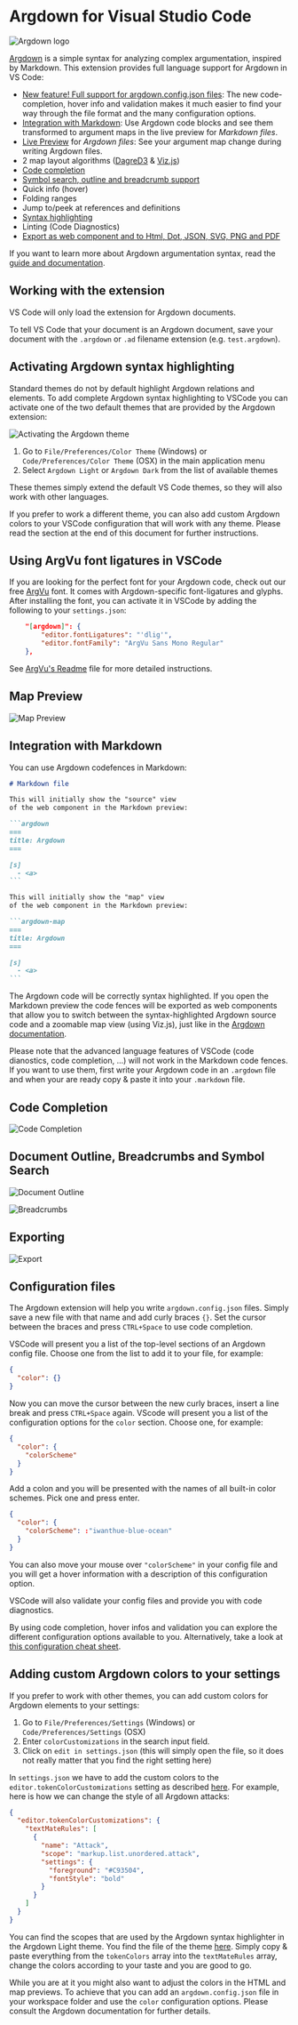# Argdown for Visual Studio Code

![Argdown logo](https://raw.githubusercontent.com/christianvoigt/argdown/HEAD/packages/argdown-vscode/media/argdown-arrow.png)

[Argdown](https://argdown.org) is a simple syntax for analyzing complex argumentation, inspired by Markdown. This extension provides full language support for Argdown in VS Code:

- [New feature! Full support for argdown.config.json files](#configuration-files): The new code-completion, hover info and validation makes it much easier to find your way through the file format and the many configuration options.
- [Integration with Markdown](#integration-with-markdown): Use Argdown code blocks and see them transformed to argument maps in the live preview for _Markdown files_.
- [Live Preview](#map-preview) for _Argdown files_: See your argument map change during writing Argdown files.
- 2 map layout algorithms ([DagreD3](https://github.com/dagrejs/dagre-d3) & [Viz.js](https://github.com/mdaines/viz.js/))
- [Code completion](#code-completion)
- [Symbol search, outline and breadcrumb support](#document-outline-breadcrumbs-and-symbol-search)
- Quick info (hover)
- Folding ranges
- Jump to/peek at references and definitions
- [Syntax highlighting](#activating-the-argdown-theme)
- Linting (Code Diagnostics)
- [Export as web component and to Html, Dot, JSON, SVG, PNG and PDF](#exporting)

If you want to learn more about Argdown argumentation syntax, read the [guide and documentation](https://argdown.org).

## Working with the extension

VS Code will only load the extension for Argdown documents.

To tell VS Code that your document is an Argdown document, save your document with the `.argdown` or `.ad` filename extension (e.g. `test.argdown`).

## Activating Argdown syntax highlighting

Standard themes do not by default highlight Argdown relations and elements. To add complete Argdown syntax highlighting to VSCode you can activate one of the two default themes that are provided by the Argdown extension:

![Activating the Argdown theme](https://raw.githubusercontent.com/christianvoigt/argdown/HEAD/packages/argdown-vscode/media/ArgdownThemeScreencap.gif "Activating the Argdown theme")

1. Go to `File/Preferences/Color Theme` (Windows) or `Code/Preferences/Color Theme` (OSX) in the main application menu
2. Select `Argdown Light` or `Argdown Dark` from the list of available themes

These themes simply extend the default VS Code themes, so they will also work with other languages.

If you prefer to work a different theme, you can also add custom Argdown colors to your VSCode configuration that will work with any theme. Please read the section at the end of this document for further instructions.

## Using ArgVu font ligatures in VSCode

If you are looking for the perfect font for your Argdown code, check out our free [ArgVu](https://github.com/christianvoigt/argdown/tree/master/packages/ArgVu) font. It comes with Argdown-specific font-ligatures and glyphs. After installing the font, you can activate it in VSCode by adding the following to your `settings.json`:

```json
    "[argdown]": {
        "editor.fontLigatures": "'dlig'",
        "editor.fontFamily": "ArgVu Sans Mono Regular"
    },
```

See [ArgVu's Readme](https://github.com/christianvoigt/argdown/tree/master/packages/ArgVu/README.md) file for more detailed instructions.

## Map Preview

![Map Preview](https://raw.githubusercontent.com/christianvoigt/argdown/HEAD/packages/argdown-vscode/media/MapPreviewScreencap.gif "Opening the map preview")

## Integration with Markdown

You can use Argdown codefences in Markdown:

````markdown
# Markdown file

This will initially show the "source" view
of the web component in the Markdown preview:

```argdown
===
title: Argdown
===

[s]
  - <a>
```

This will initially show the "map" view
of the web component in the Markdown preview:

```argdown-map
===
title: Argdown
===

[s]
  - <a>
```
````

The Argdown code will be correctly syntax highlighted. If you open the Markdown preview the code fences will be exported as web components that allow you to switch between the syntax-highlighted Argdown source code and a zoomable map view (using Viz.js), just like in the [Argdown documentation](https://argdown.org).

Please note that the advanced language features of VSCode (code dianostics, code completion, ...) will not work in the Markdown code fences. If you want to use them, first write your Argdown code in an `.argdown` file and when your are ready copy & paste it into your `.markdown` file.

## Code Completion

![Code Completion](https://raw.githubusercontent.com/christianvoigt/argdown/HEAD/packages/argdown-vscode/media/CodeCompletionScreencap.gif "Using code completion")

## Document Outline, Breadcrumbs and Symbol Search

![Document Outline](https://raw.githubusercontent.com/christianvoigt/argdown/HEAD/packages/argdown-vscode/media/OutlineScreencap.gif "Using the document outline")

![Breadcrumbs](https://raw.githubusercontent.com/christianvoigt/argdown/HEAD/packages/argdown-vscode/media/BreadcrumbsScreencap.gif "Using breadcrumbs")

## Exporting

![Export](https://raw.githubusercontent.com/christianvoigt/argdown/HEAD/packages/argdown-vscode/media/ExportScreencap.gif "Exporting Argdown document")

## Configuration files

The Argdown extension will help you write `argdown.config.json` files. Simply save a new file with that name and add curly braces `{}`. Set the cursor between the braces and press `CTRL+Space` to use code completion.

VSCode will present you a list of the top-level sections of an Argdown config file. Choose one from the list to add it to your file, for example:

```json
{
  "color": {}
}
```

Now you can move the cursor between the new curly braces, insert a line break and press `CTRL+Space` again. VScode will present you a list of the configuration options for the `color` section. Choose one, for example:

```json
{
  "color": {
    "colorScheme"
  }
}
```

Add a colon and you will be presented with the names of all built-in color schemes. Pick one and press enter.

```json
{
  "color": {
    "colorScheme": :"iwanthue-blue-ocean"
  }
}
```

You can also move your mouse over `"colorScheme"` in your config file and you will get a hover information with a description of this configuration option.

VSCode will also validate your config files and provide you with code diagnostics.

By using code completion, hover infos and validation you can explore the different configuration options available to you. Alternatively, take a look at [this configuration cheat sheet](https://argdown.org/guide/configuration-cheatsheet.html).

## Adding custom Argdown colors to your settings

If you prefer to work with other themes, you can add custom colors for Argdown elements to your settings:

1. Go to `File/Preferences/Settings` (Windows) or `Code/Preferences/Settings` (OSX)
2. Enter `colorCustomizations` in the search input field.
3. Click on `edit in settings.json` (this will simply open the file, so it does not really matter that you find the right setting here)

In `settings.json` we have to add the custom colors to the `editor.tokenColorCustomizations` setting as described [here](https://code.visualstudio.com/updates/v1_15#_user-definable-syntax-highlighting-colors). For example, here is how we can change the style of all Argdown attacks:

```json
{
  "editor.tokenColorCustomizations": {
    "textMateRules": [
      {
        "name": "Attack",
        "scope": "markup.list.unordered.attack",
        "settings": {
          "foreground": "#C93504",
          "fontStyle": "bold"
        }
      }
    ]
  }
}
```

You can find the scopes that are used by the Argdown syntax highlighter in the Argdown Light theme. You find the file of the theme [here](https://github.com/christianvoigt/argdown/blob/master/packages/argdown-vscode/themes/argdown-light.json). Simply copy & paste everything from the `tokenColors` array into the `textMateRules` array, change the colors according to your taste and you are good to go.

While you are at it you might also want to adjust the colors in the HTML and map previews. To achieve that you can add an `argdown.config.json` file in your workspace folder and use the `color` configuration options. Please consult the Argdown documentation for further details.
